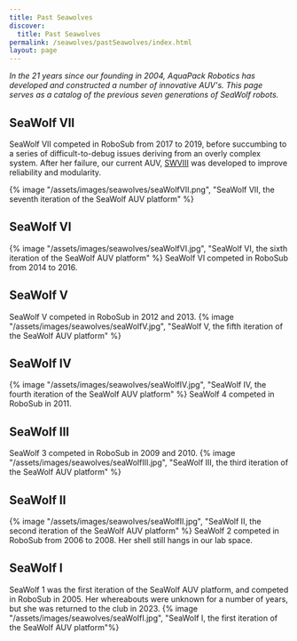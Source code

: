 ```yaml
---
title: Past Seawolves
discover:
  title: Past Seawolves
permalink: /seawolves/pastSeawolves/index.html
layout: page
---
```


*In the 21 years since our founding in 2004, AquaPack Robotics has developed and constructed a number of innovative AUV's. This page serves as a catalog of the previous seven generations of SeaWolf robots.*

## SeaWolf VII
<div class="grid" data-layout="50-50">
<p>SeaWolf VII competed in RoboSub from 2017 to 2019, before succumbing to a series of difficult-to-debug issues deriving from an overly complex system. After her failure, our current AUV, <a href="/seawolves/seawolfVIII/">SWVIII<a> was developed to improve reliability and modularity.
</p>
{% image "/assets/images/seawolves/seaWolfVII.png", "SeaWolf VII, the seventh iteration of the SeaWolf AUV platform" %}
</div>

## SeaWolf VI
<div class="grid" data-layout="50-50">
{% image "/assets/images/seawolves/seaWolfVI.jpg", "SeaWolf VI, the sixth iteration of the SeaWolf AUV platform" %}
SeaWolf VI competed in RoboSub from 2014 to 2016.
</div>

## SeaWolf V
<div class="grid" data-layout="50-50">
SeaWolf V competed in RoboSub in 2012 and 2013.
{% image "/assets/images/seawolves/seaWolfV.jpg", "SeaWolf V, the fifth iteration of the SeaWolf AUV platform" %}
</div>

## SeaWolf IV
<div class="grid" data-layout="50-50">
{% image "/assets/images/seawolves/seaWolfIV.jpg", "SeaWolf IV, the fourth iteration of the SeaWolf AUV platform" %}
SeaWolf 4 competed in RoboSub in 2011.
</div>

## SeaWolf III
<div class="grid" data-layout="50-50">
SeaWolf 3 competed in RoboSub in 2009 and 2010.
{% image "/assets/images/seawolves/seaWolfIII.jpg", "SeaWolf III, the third iteration of the SeaWolf AUV platform" %}
</div>

## SeaWolf II
<div class="grid" data-layout="50-50">
{% image "/assets/images/seawolves/seaWolfII.jpg", "SeaWolf II, the second iteration of the SeaWolf AUV platform" %}
SeaWolf 2 competed in RoboSub from 2006 to 2008. Her shell still hangs in our lab space.
</div>

## SeaWolf I
<div class="grid" data-layout="50-50">
SeaWolf 1 was the first iteration of the SeaWolf AUV platform, and competed in RoboSub in 2005. Her whereabouts were unknown for a number of years, but she was returned to the club in 2023.
{% image "/assets/images/seawolves/seaWolfI.jpg", "SeaWolf I, the first iteration of the SeaWolf AUV platform"%}
</div>
